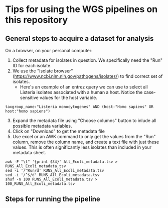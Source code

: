 # Tips for using the WGS pipelines on this repository


## General steps to acquire a dataset for analysis

On a browser, on your personal computer:
1. Collect metadata for isolates in question. We specifically need the "Run" ID for each isolate.
2. We use the "Isolate browser" (https://www.ncbi.nlm.nih.gov/pathogens/isolates/) to find correct set of isolates.
    * Here's an example of an entrez query we can use to select all Listeria isolates associated with a human a host. Notice the case-sensitive values for the host variable.

``` taxgroup_name:"Listeria monocytogenes" AND (host:"Homo sapiens" OR host:"homo sapiens") ```

3. Expand the metadata file using "Choose columns" button to inlude all possible metadata variables.
4. Click on "Download" to get the metadata file
5. Use excel or an AWK command to only get the values from the "Run" column, remove the column name, and create a text file with just these values. This is often significantly less isolates than included in your metadata sheet.


```
awk -F "\t" '{print $34}' All_Ecoli_metadata.tsv > RUNS_All_Ecoli_metadata.tsv
sed -i '/^Run/d' RUNS_All_Ecoli_metadata.tsv
sed -i '/^$/d' RUNS_All_Ecoli_metadata.tsv
shuf -n 100 RUNS_All_Ecoli_metadata.tsv > 100_RUNS_All_Ecoli_metadata.tsv
```

##  Steps for running the pipeline
